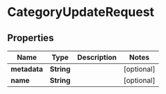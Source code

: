 

# CategoryUpdateRequest


## Properties

| Name | Type | Description | Notes |
|------------ | ------------- | ------------- | -------------|
|**metadata** | **String** |  |  [optional] |
|**name** | **String** |  |  [optional] |




